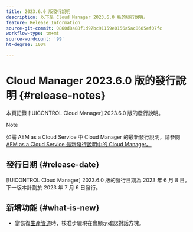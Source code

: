 ```yaml
---
title: 2023.6.0 版發行說明
description: 以下是 Cloud Manager 2023.6.0 版的發行說明。
feature: Release Information
source-git-commit: 0860d8a88f1d97bc91159e0156a5ac8685ef07fc
workflow-type: tm+mt
source-wordcount: '99'
ht-degree: 100%

---
```



# Cloud Manager 2023.6.0 版的發行說明 {#release-notes}

本頁記錄 [!UICONTROL Cloud Manager] 2023.6.0 版的發行說明。

>[!NOTE]
>
>如需 AEM as a Cloud Service 中 Cloud Manager 的最新發行說明，請參閱 [AEM as a Cloud Service 最新發行說明中的 Cloud Manager。](https://experienceleague.adobe.com/docs/experience-manager-cloud-service/content/implementing/using-cloud-manager/release-notes-cloud-manager/release-notes-cm-current.html)

## 發行日期 {#release-date}

[!UICONTROL Cloud Manager] 2023.6.0 版的發行日期為 2023 年 6 月 8 日。下一版本計劃於 2023 年 7 月 6 日發行。

## 新增功能 {#what-is-new}

* 當恢復[生產管道](/help/using/production-pipelines.md)時，核准步驟現在會顯示確認對話方塊。
